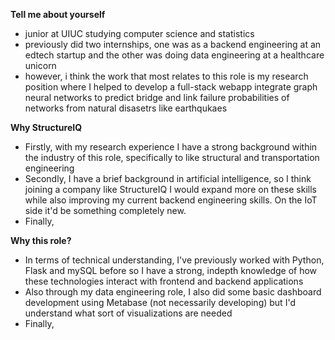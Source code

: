 
**Tell me about yourself**
- junior at UIUC studying computer science and statistics
- previously did two internships, one was as a backend engineering at an edtech startup and the other was doing data engineering at a healthcare unicorn
- however, i think the work that most relates to this role is my research position where I helped to develop a full-stack webapp integrate graph neural networks to predict bridge and link failure probabilities of networks from natural disasetrs like earthqukaes

**Why StructureIQ**
- Firstly, with my research experience I have a strong background within the industry of this role, specifically to like structural and transportation engineering
- Secondly, I have a brief background in artificial intelligence, so I think joining a company like StructureIQ I would expand more on these skills while also improving my current backend engineering skills. On the IoT side it'd be something completely new.
- Finally, 

**Why this role?**
- In terms of technical understanding, I've previously worked with Python, Flask and mySQL before so I have a strong, indepth knowledge of how these technologies interact with frontend and backend applications
- Also through my data engineering role, I also did some basic dashboard development using Metabase (not necessarily developing) but I'd understand what sort of visualizations are needed
- Finally, 

